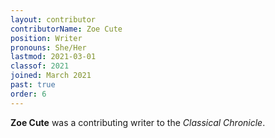 ```yaml
---
layout: contributor
contributorName: Zoe Cute
position: Writer
pronouns: She/Her
lastmod: 2021-03-01
classof: 2021
joined: March 2021
past: true
order: 6
---
```

**Zoe Cute** was a contributing writer to the *Classical Chronicle*.
